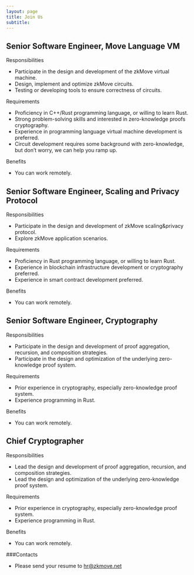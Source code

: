 ```yaml
---
layout: page
title: Join Us
subtitle: 
---
```


## Senior Software Engineer, Move Language VM

Responsibilities
- Participate in the design and development of the zkMove virtual machine.
- Design, implement and optimize zkMove circuits.
- Testing or developing tools to ensure correctness of circuits.

Requirements
- Proficiency in C++/Rust programming language, or willing to learn Rust.
- Strong problem-solving skills and interested in zero-knowledge proofs cryptography.
- Experience in programming language virtual machine development is preferred.
- Circuit development requires some background with zero-knowledge, but don’t worry, we can help you ramp up.

Benefits
- You can work remotely.

## Senior Software Engineer, Scaling and Privacy Protocol

Responsibilities
- Participate in the design and development of zkMove scaling&privacy protocol.
- Explore zkMove application scenarios.

Requirements
- Proficiency in Rust programming language, or willing to learn Rust.
- Experience in blockchain infrastructure development or cryptography preferred.
- Experience in smart contract development preferred.

Benefits
- You can work remotely.

## Senior Software Engineer, Cryptography

Responsibilities

- Participate in the design and development of proof aggregation, recursion, and composition strategies.
- Participate in the design and optimization of the underlying zero-knowledge proof system.

Requirements

- Prior experience in cryptography, especially zero-knowledge proof system.
- Experience programming in Rust.

Benefits

- You can work remotely.  

## Chief Cryptographer

Responsibilities

- Lead the design and development of proof aggregation, recursion, and composition strategies.
- Lead the design and optimization of the underlying zero-knowledge proof system.

Requirements

- Prior experience in cryptography, especially zero-knowledge proof system.
- Experience programming in Rust.

Benefits

- You can work remotely.


###Contacts
- Please send your resume to hr@zkmove.net